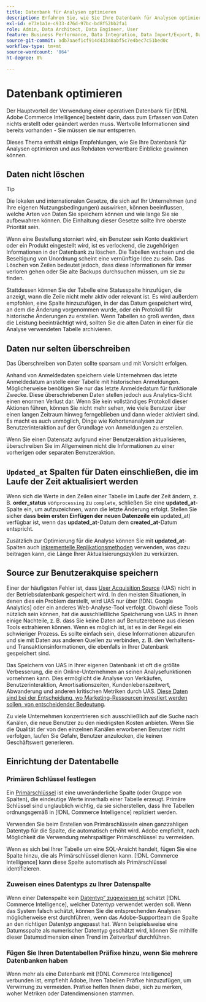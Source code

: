 ```yaml
---
title: Datenbank für Analysen optimieren
description: Erfahren Sie, wie Sie Ihre Datenbank für Analysen optimieren können.
exl-id: e73e1a1e-c933-476d-97bc-bd8f52bb2fa1
role: Admin, Data Architect, Data Engineer, User
feature: Business Performance, Data Integration, Data Import/Export, Data Warehouse Manager
source-git-commit: adb7aaef1cf914d43348abf5c7e4bec7c51bed0c
workflow-type: tm+mt
source-wordcount: '864'
ht-degree: 0%

---
```


# Datenbank optimieren

Der Hauptvorteil der Verwendung einer operativen Datenbank für [!DNL Adobe Commerce Intelligence] besteht darin, dass zum Erfassen von Daten nichts erstellt oder geändert werden muss. Wertvolle Informationen sind bereits vorhanden - Sie müssen sie nur entsperren.

Dieses Thema enthält einige Empfehlungen, wie Sie Ihre Datenbank für Analysen optimieren und aus Rohdaten verwertbare Einblicke gewinnen können.

## Daten nicht löschen

>[!TIP]
>
>Die lokalen und internationalen Gesetze, die sich auf Ihr Unternehmen (und Ihre eigenen Nutzungsbedingungen) auswirken, können beeinflussen, welche Arten von Daten Sie speichern können und wie lange Sie sie aufbewahren können. Die Einhaltung dieser Gesetze sollte Ihre oberste Priorität sein.

Wenn eine Bestellung storniert wird, ein Benutzer sein Konto deaktiviert oder ein Produkt eingestellt wird, ist es verlockend, die zugehörigen Informationen in der Datenbank zu löschen. Die Tabellen wachsen und die Beseitigung von Unordnung scheint eine vernünftige Idee zu sein. Das Löschen von Zeilen bedeutet jedoch, dass diese Informationen für immer verloren gehen oder Sie alte Backups durchsuchen müssen, um sie zu finden.

Stattdessen können Sie der Tabelle eine Statusspalte hinzufügen, die anzeigt, wann die Zeile nicht mehr aktiv oder relevant ist. Es wird außerdem empfohlen, eine Spalte hinzuzufügen, in der das Datum gespeichert wird, an dem die Änderung vorgenommen wurde, oder ein Protokoll für historische Änderungen zu erstellen. Wenn Tabellen so groß werden, dass die Leistung beeinträchtigt wird, sollten Sie die alten Daten in einer für die Analyse verwendeten Tabelle archivieren.

## Daten nur selten überschreiben

Das Überschreiben von Daten sollte sparsam und mit Vorsicht erfolgen.

Anhand von Anmeldedaten speichern viele Unternehmen das letzte Anmeldedatum anstelle einer Tabelle mit historischen Anmeldungen. Möglicherweise benötigen Sie nur das letzte Anmeldedatum für funktionale Zwecke. Diese überschriebenen Daten stellen jedoch aus Analytics-Sicht einen enormen Verlust dar. Wenn Sie kein vollständiges Protokoll dieser Aktionen führen, können Sie nicht mehr sehen, wie viele Benutzer über einen langen Zeitraum hinweg ferngeblieben und dann wieder aktiviert sind. Es macht es auch unmöglich, Dinge wie Kohortenanalysen zur Benutzerinteraktion auf der Grundlage von Anmeldungen zu erstellen.

Wenn Sie einen Datensatz aufgrund einer Benutzeraktion aktualisieren, überschreiben Sie im Allgemeinen nicht die Informationen zu einer vorherigen oder separaten Benutzeraktion.

## `Updated_at` Spalten für Daten einschließen, die im Laufe der Zeit aktualisiert werden

Wenn sich die Werte in den Zeilen einer Tabelle im Laufe der Zeit ändern, z. B. **order\_status** von`processing` zu `complete`, schließen Sie eine **updated\_at**-Spalte ein, um aufzuzeichnen, wann die letzte Änderung erfolgt. Stellen Sie sicher **dass beim ersten Einfügen der neuen Datenzeile ein** updated\_at) verfügbar ist, wenn das **updated\_at**-Datum dem **created\_at**-Datum entspricht.

Zusätzlich zur Optimierung für die Analyse können Sie mit **updated\_at**-Spalten auch [inkrementelle Replikationsmethoden](../data-analyst/data-warehouse-mgr/cfg-replication-methods.md) verwenden, was dazu beitragen kann, die Länge Ihrer Aktualisierungszyklen zu verkürzen.

## Source zur Benutzerakquise speichern

Einer der häufigsten Fehler ist, dass [User Acquisition Source](../data-analyst/analysis/google-track-user-acq.md) (UAS) nicht in der Betriebsdatenbank gespeichert wird. In den meisten Situationen, in denen dies ein Problem darstellt, wird UAS nur über [!DNL Google Analytics] oder ein anderes Web-Analyse-Tool verfolgt. Obwohl diese Tools nützlich sein können, hat die ausschließliche Speicherung von UAS in ihnen einige Nachteile, z. B. dass Sie keine Daten auf Benutzerebene aus diesen Tools extrahieren können. Wenn es möglich ist, ist es in der Regel ein schwieriger Prozess. Es sollte einfach sein, diese Informationen abzurufen und sie mit Daten aus anderen Quellen zu verbinden, z. B. den Verhaltens- und Transaktionsinformationen, die ebenfalls in Ihrer Datenbank gespeichert sind.

Das Speichern von UAS in Ihrer eigenen Datenbank ist oft die größte Verbesserung, die ein Online-Unternehmen an seinen Analysefunktionen vornehmen kann. Dies ermöglicht die Analyse von Verkäufen, Benutzerinteraktion, Amortisationszeiten, Kundenlebenszeitwert, Abwanderung und anderen kritischen Metriken durch UAS. [Diese Daten sind bei der Entscheidung, wo Marketing-Ressourcen investiert werden sollen, von entscheidender Bedeutung](../data-analyst/analysis/most-value-source-channel.md).

Zu viele Unternehmen konzentrieren sich ausschließlich auf die Suche nach Kanälen, die neue Benutzer zu den niedrigsten Kosten anbieten. Wenn Sie die Qualität der von den einzelnen Kanälen erworbenen Benutzer nicht verfolgen, laufen Sie Gefahr, Benutzer anzulocken, die keinen Geschäftswert generieren.

## Einrichtung der Datentabelle

### Primären Schlüssel festlegen

Ein [Primärschlüssel](https://en.wikipedia.org/wiki/Unique_key) ist eine unveränderliche Spalte (oder Gruppe von Spalten), die eindeutige Werte innerhalb einer Tabelle erzeugt. Primäre Schlüssel sind unglaublich wichtig, da sie sicherstellen, dass Ihre Tabellen ordnungsgemäß in [!DNL Commerce Intelligence] repliziert werden.

Verwenden Sie beim Erstellen von Primärschlüsseln einen ganzzahligen Datentyp für die Spalte, die automatisch erhöht wird. Adobe empfiehlt, nach Möglichkeit die Verwendung mehrspaltiger Primärschlüssel zu vermeiden.

Wenn es sich bei Ihrer Tabelle um eine SQL-Ansicht handelt, fügen Sie eine Spalte hinzu, die als Primärschlüssel dienen kann. [!DNL Commerce Intelligence] kann diese Spalte automatisch als Primärschlüssel identifizieren.

### Zuweisen eines Datentyps zu Ihrer Datenspalte

Wenn einer Datenspalte kein [Datentyp“ zugewiesen ist](https://en.wikipedia.org/wiki/Data_type) schätzt [!DNL Commerce Intelligence], welcher Datentyp verwendet werden soll. Wenn das System falsch schätzt, können Sie die entsprechenden Analysen möglicherweise erst durchführen, wenn das Adobe-Supportteam die Spalte an den richtigen Datentyp angepasst hat. Wenn beispielsweise eine Datumsspalte als numerischer Datentyp geschätzt wird, können Sie mithilfe dieser Datumsdimension einen Trend im Zeitverlauf durchführen.

### Fügen Sie Ihren Datentabellen Präfixe hinzu, wenn Sie mehrere Datenbanken haben

Wenn mehr als eine Datenbank mit [!DNL Commerce Intelligence] verbunden ist, empfiehlt Adobe, Ihren Tabellen Präfixe hinzuzufügen, um Verwirrung zu vermeiden. Präfixe helfen Ihnen dabei, sich zu merken, woher Metriken oder Datendimensionen stammen.
